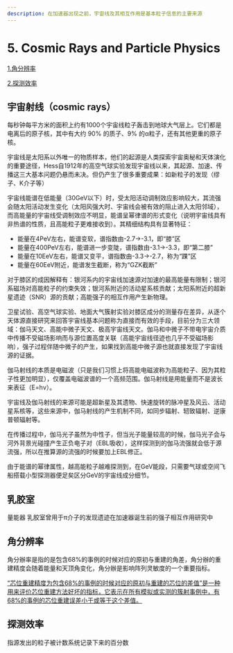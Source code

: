 ```yaml
---
description: 在加速器出现之前，宇宙线及其相互作用是基本粒子信息的主要来源
---
```


# 5. Cosmic Rays and Particle Physics

[1.角分辨率](5.-cosmic-rays-and-particle-physics.md#jiao-fen-bian-lv)

[2.探测效率](5.-cosmic-rays-and-particle-physics.md#tan-ce-xiao-lv)

## 宇宙射线（cosmic rays）

每秒钟每平方米的面积上约有1000个宇宙线粒子轰击到地球大气层上。它们都是电离后的原子核，其中有大约 90% 的质子、9% 的α粒子，还有其他更重的原子核。

宇宙线是太阳系以外唯一的物质样本，他们的起源是人类探索宇宙奥秘和天体演化的重要途径，Hess自1912年的高空气球实验发现宇宙线以来，其起源、加速、传播这三大基本问题仍悬而未决。但仍产生了很多重要成果：如新粒子的发现（缪子、K介子等）

宇宙线能谱在低能量（30GeV以下）时，受太阳活动调制效应影响较大，其流强会随太阳活动发生变化（太阳风强大时、宇宙线会被有效的阻止进入太阳邻域），而高能量的宇宙线受调制效应不明显，能谱呈幂律谱的形式变化（说明宇宙线具有非热谱的性质，且高能粒子更难接收到）。其精细结构具有显著特征：

* 能量在4PeV左右，能谱变软，谱指数由-2.7->-3.1，即“膝”区
* 能量在400PeV左右，能谱进一步变陡，谱指数由-3.1->-3.3，即“第二膝”
* 能量在10EeV左右，能谱又变平，谱指数由-3.3->-2.7，称为“踝”区
* 能量在60EeV附近，能谱发生截断，称为“GZK截断”

对于膝区的成因解释有：银河系内的宇宙线加速源对加速的最高能量有限制；银河系磁场对高能粒子的约束失效；银河系附近的活动星系核贡献；太阳系附近的超新星遗迹（SNR）源的贡献；高能强子的相互作用产生新物理。

卫星试验、高空气球实验、地面大气簇射实验对膝区成分的测量存在差异，从逐个天体源直接研究来回答宇宙线基本问题称为直接而有效的手段，目前分为三大领域：伽马天文、高能中微子天文、极高宇宙线天文。伽马和中微子不带电宇宙介质中传播不受磁场影响而与源位置高度关联（高能宇宙线径迹也几乎不受磁场影响），强子过程伴随中微子的产生，如果找到高能中微子源也就直接发现了宇宙线源的证据。

伽马射线的本质是电磁波（只是我们习惯上将高能电磁波称为高能粒子、因为其粒子性更加明显），仅覆盖电磁波谱的一个高频范围。伽马射线是用能量而不是波长来表征（E=hν）。

宇宙线及伽马射线的来源可能是超新星及其遗物、快速旋转的脉冲星及风云、活动星系核等，这些来源中，伽马射线的产生机制不同，如同步辐射、轫致辐射、逆康普顿辐射等。

在传播过程中，伽马光子虽然为中性子，但当光子能量较高的时候，伽马光子会与河外背景光碰撞产生正负电子对（EBL吸收），这样探测到的伽马流强就会低于源流强，所以在推算源的流强的时候要加上EBL修正。

由于能谱的幂律属性，越高能粒子越难探测到，在GeV能段，只需要气球或空间飞船搭载小型探测器便足矣区分GeV的宇宙线成分细节。

## 乳胶室
量能器
乳胶室曾用于π介子的发现遗迹在加速器诞生前的强子相互作用研究中



















## 角分辨率

角分辦率是指的是包含68%的事例的时候对应的原初与重建的角差，角分辦的重建精度会随着能量和天顶角变化，角分辦是影响阵列灵敏度的一个重要指标。

[“芯位重建精度为包含68%的事例的时候对应的原初与重建的芯位的差值”是一种用来评价芯位重建方法好坏的指标，它表示在所有模拟或实测的簇射事例中，有68%的事例的芯位重建误差小于或等于这个差值。](https://xueshu.baidu.com/usercenter/paper/show?paperid=99788d8c8d6f08626a6b8c48e7150818)

## 探测效率

指源发出的粒子被计数系统记录下来的百分数
